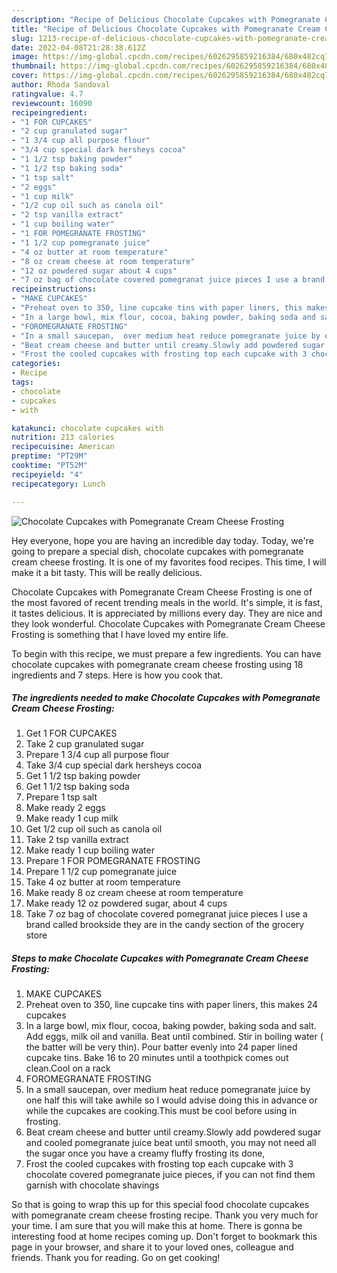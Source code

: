 ```yaml
---
description: "Recipe of Delicious Chocolate Cupcakes with Pomegranate Cream Cheese Frosting"
title: "Recipe of Delicious Chocolate Cupcakes with Pomegranate Cream Cheese Frosting"
slug: 1213-recipe-of-delicious-chocolate-cupcakes-with-pomegranate-cream-cheese-frosting
date: 2022-04-08T21:28:38.612Z
image: https://img-global.cpcdn.com/recipes/6026295859216384/680x482cq70/chocolate-cupcakes-with-pomegranate-cream-cheese-frosting-recipe-main-photo.jpg
thumbnail: https://img-global.cpcdn.com/recipes/6026295859216384/680x482cq70/chocolate-cupcakes-with-pomegranate-cream-cheese-frosting-recipe-main-photo.jpg
cover: https://img-global.cpcdn.com/recipes/6026295859216384/680x482cq70/chocolate-cupcakes-with-pomegranate-cream-cheese-frosting-recipe-main-photo.jpg
author: Rhoda Sandoval
ratingvalue: 4.7
reviewcount: 16090
recipeingredient:
- "1 FOR CUPCAKES"
- "2 cup granulated sugar"
- "1 3/4 cup all purpose flour"
- "3/4 cup special dark hersheys cocoa"
- "1 1/2 tsp baking powder"
- "1 1/2 tsp baking soda"
- "1 tsp salt"
- "2 eggs"
- "1 cup milk"
- "1/2 cup oil such as canola oil"
- "2 tsp vanilla extract"
- "1 cup boiling water"
- "1 FOR POMEGRANATE FROSTING"
- "1 1/2 cup pomegranate juice"
- "4 oz butter at room temperature"
- "8 oz cream cheese at room temperature"
- "12 oz powdered sugar about 4 cups"
- "7 oz bag of chocolate covered pomegranat juice pieces I use a brand called brookside they are in the candy section of the grocery store"
recipeinstructions:
- "MAKE CUPCAKES"
- "Preheat oven to 350, line cupcake tins with paper liners, this makes 24 cupcakes"
- "In a large bowl, mix flour, cocoa, baking powder, baking soda and salt. Add eggs, milk oil and vanilla. Beat until combined. Stir in boiling water ( the batter will be very thin). Pour batter evenly  into 24 paper lined cupcake tins. Bake 16 to 20 minutes until a toothpick comes out clean.Cool on a rack"
- "FOROMEGRANATE FROSTING"
- "In a small saucepan,  over medium heat reduce pomegranate juice by one half this will take awhile so I would advise doing this in advance or while the cupcakes are cooking.This must be cool before using in frosting."
- "Beat cream cheese and butter until creamy.Slowly add powdered sugar and cooled pomegranate juice beat until smooth, you may not need all the sugar once you have a creamy fluffy frosting its done,"
- "Frost the cooled cupcakes with frosting top each cupcake with 3 chocolate covered pomegranate juice pieces, if you can not find them garnish with chocolate shavings"
categories:
- Recipe
tags:
- chocolate
- cupcakes
- with

katakunci: chocolate cupcakes with 
nutrition: 213 calories
recipecuisine: American
preptime: "PT29M"
cooktime: "PT52M"
recipeyield: "4"
recipecategory: Lunch

---
```



![Chocolate Cupcakes with Pomegranate Cream Cheese Frosting](https://img-global.cpcdn.com/recipes/6026295859216384/680x482cq70/chocolate-cupcakes-with-pomegranate-cream-cheese-frosting-recipe-main-photo.jpg)

Hey everyone, hope you are having an incredible day today. Today, we're going to prepare a special dish, chocolate cupcakes with pomegranate cream cheese frosting. It is one of my favorites food recipes. This time, I will make it a bit tasty. This will be really delicious.

Chocolate Cupcakes with Pomegranate Cream Cheese Frosting is one of the most favored of recent trending meals in the world. It's simple, it is fast, it tastes delicious. It is appreciated by millions every day. They are nice and they look wonderful. Chocolate Cupcakes with Pomegranate Cream Cheese Frosting is something that I have loved my entire life.




To begin with this recipe, we must prepare a few ingredients. You can have chocolate cupcakes with pomegranate cream cheese frosting using 18 ingredients and 7 steps. Here is how you cook that.

<!--inarticleads1-->

##### The ingredients needed to make Chocolate Cupcakes with Pomegranate Cream Cheese Frosting:

1. Get 1 FOR CUPCAKES
1. Take 2 cup granulated sugar
1. Prepare 1 3/4 cup all purpose flour
1. Take 3/4 cup special dark hersheys cocoa
1. Get 1 1/2 tsp baking powder
1. Get 1 1/2 tsp baking soda
1. Prepare 1 tsp salt
1. Make ready 2 eggs
1. Make ready 1 cup milk
1. Get 1/2 cup oil such as canola oil
1. Take 2 tsp vanilla extract
1. Make ready 1 cup boiling water
1. Prepare 1 FOR POMEGRANATE FROSTING
1. Prepare 1 1/2 cup pomegranate juice
1. Take 4 oz butter at room temperature
1. Make ready 8 oz cream cheese at room temperature
1. Make ready 12 oz powdered sugar, about 4 cups
1. Take 7 oz bag of chocolate covered pomegranat juice pieces I use a brand called brookside they are in the candy section of the grocery store




<!--inarticleads2-->

##### Steps to make Chocolate Cupcakes with Pomegranate Cream Cheese Frosting:

1. MAKE CUPCAKES
1. Preheat oven to 350, line cupcake tins with paper liners, this makes 24 cupcakes
1. In a large bowl, mix flour, cocoa, baking powder, baking soda and salt. Add eggs, milk oil and vanilla. Beat until combined. Stir in boiling water ( the batter will be very thin). Pour batter evenly  into 24 paper lined cupcake tins. Bake 16 to 20 minutes until a toothpick comes out clean.Cool on a rack
1. FOROMEGRANATE FROSTING
1. In a small saucepan,  over medium heat reduce pomegranate juice by one half this will take awhile so I would advise doing this in advance or while the cupcakes are cooking.This must be cool before using in frosting.
1. Beat cream cheese and butter until creamy.Slowly add powdered sugar and cooled pomegranate juice beat until smooth, you may not need all the sugar once you have a creamy fluffy frosting its done,
1. Frost the cooled cupcakes with frosting top each cupcake with 3 chocolate covered pomegranate juice pieces, if you can not find them garnish with chocolate shavings




So that is going to wrap this up for this special food chocolate cupcakes with pomegranate cream cheese frosting recipe. Thank you very much for your time. I am sure that you will make this at home. There is gonna be interesting food at home recipes coming up. Don't forget to bookmark this page in your browser, and share it to your loved ones, colleague and friends. Thank you for reading. Go on get cooking!
